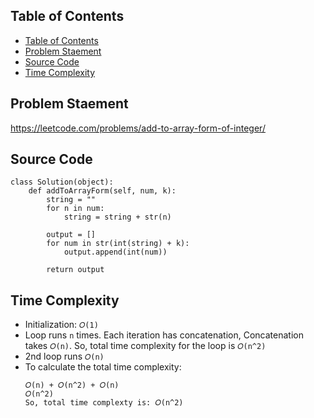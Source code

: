 ## Table of Contents
- [Table of Contents](#table-of-contents)
- [Problem Staement](#problem-staement)
- [Source Code](#source-code)
- [Time Complexity](#time-complexity)

## Problem Staement
https://leetcode.com/problems/add-to-array-form-of-integer/

## Source Code
```
class Solution(object):
    def addToArrayForm(self, num, k):
        string = ""
        for n in num:
            string = string + str(n)
        
        output = []
        for num in str(int(string) + k):
            output.append(int(num))
        
        return output
```
## Time Complexity
- Initialization: `𝑂(1)`
- Loop runs `n` times. Each iteration has concatenation, Concatenation takes `𝑂(n)`. So, total time complexity for the loop is `𝑂(n^2)`
- 2nd loop runs `𝑂(n)`
- To calculate the total time complexity:
    ```
    𝑂(n) + 𝑂(n^2) + 𝑂(n)
    𝑂(n^2)
    So, total time complexty is: 𝑂(n^2)
   ```
        